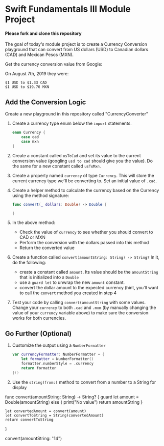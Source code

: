 # Swift Fundamentals III Module Project

#### **Please fork and clone this repository**

The goal of today's module project is to create a Currency Conversion playground that can convert from US dollars (USD) to Canadian dollars (CAD) and Mexican Pesos (MXN).

Get the currency conversion value from Google:

On August 7th, 2019 they were:

	$1 USD to $1.33 CAD
	$1 USD to $19.70 MXN

## Add the Conversion Logic

Create a new playground in this repository called "CurrencyConverter"

1. Create a currency type enum below the `import` statements.

	```swift
	enum Currency {
	    case cad
	    case mxn
	}
	```
2. Create a constant called `usToCad` and set its value to the current conversion value (googling `usd to cad` should give you the value). Do the same for a new constant called `usToMxn`.
3. Create a property named `currency` of type `Currency`. This will store the current currency type we'll be converting to. Set an initial value of `.cad`.
4. Create a helper method to calculate the currency based on the Currency using the method signature:
	```swift
	func convert(_ dollars: Double) -> Double {
	
	}
	```
5. In the above method:
    * Check the value of `currency` to see whether you should convert to CAD or MXN
    * Perform the conversion with the dollars passed into this method
    * Return the converted value
6. Create a function called `convert(amountString: String) -> String?` In it, do the following:
    * create a constant called `amount`. Its value should be the `amountString` that is initialized into a `Double`
    * use a `guard let` to unwrap the new `amount` constant.
    * convert the dollar amount to the expected currency (hint, you'll want to call the `convert` method you created in step 4
7. Test your code by calling `convert(amountString` with some values. Change your `currency` to both `.cad` and `.mxn` (by manually changing the value of your `currency` variable above) to make sure the conversion works for both currencies.


## Go Further (Optional)

1. Customize the output using a `NumberFormatter`

	```swift
	var currencyFormatter: NumberFormatter = {
	    let formatter = NumberFormatter()
	    formatter.numberStyle = .currency
	    return formatter
	}()
	```

2. Use the `string(from:)` method to convert from a number to a String for display






























func convert(amountString: String) -> String? {
    guard let amount = Double(amountString) else {
       print("No value")
        return amountString
    }
    
    let convertedAmount = convert(amount)
    let convertToString = String(convertedAmount)
    return convertToString
}

convert(amountString: "14")
